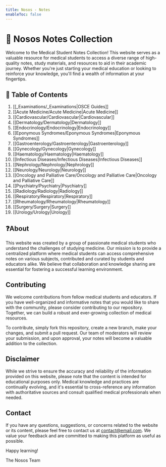 ```yaml
---
title: Nosos - Notes
enableToc: false
---
```


# 📓 Nosos Notes Collection

Welcome to the Medical Student Notes Collection! This website serves as a valuable resource for medical students to access a diverse range of high-quality notes, study materials, and resources to aid in their academic journey. Whether you're just starting your medical education or looking to reinforce your knowledge, you'll find a wealth of information at your fingertips.

## 📖 Table of Contents

1. [[_Examinations/_Examinations|OSCE Guides]]
2. [[Acute Medicine/Acute Medicine|Acute Medicine]]
3. [[Cardiovascular/Cardiovascular|Cardiovascular]]
4. [[Dermatology/Dermatology|Dermatology]]
5. [[Endocrinology/Endocrinology|Endocrinology]]
6. [[Eponymous Syndromes/Eponymous Syndromes|Eponymous Syndromes]]
7. [[Gastroenterology/Gastroenterology|Gastroenterology]]
8. [[Gynecology/Gynecology|Gynecology]]
9. [[Haematology/Haematology|Haematology]]
10. [[Infectious Diseases/Infectious Diseases|Infectious Diseases]]
11. [[Nephrology/Nephrology|Nephrology]]
12. [[Neurology/Neurology|Neurology]]
13. [[Oncology and Palliative Care/Oncology and Palliative Care|Oncology and Palliative Care]]
14. [[Psychiatry/Psychiatry|Psychiatry]]
15. [[Radiology/Radiology|Radiology]]
16. [[Respiratory/Respiratory|Respiratory]]
17. [[Rheumatology/Rheumatology|Rheumatology]]
18. [[Surgery/Surgery|Surgery]]
19. [[Urology/Urology|Urology]]

## ❓About

This website was created by a group of passionate medical students who understand the challenges of studying medicine. Our mission is to provide a centralized platform where medical students can access comprehensive notes on various subjects, contributed and curated by students and educators alike. We believe that collaboration and knowledge sharing are essential for fostering a successful learning environment.

## Contributing

We welcome contributions from fellow medical students and educators. If you have well-organized and informative notes that you would like to share with the community, please consider contributing to our repository. Together, we can build a robust and ever-growing collection of medical resources.

To contribute, simply fork this repository, create a new branch, make your changes, and submit a pull request. Our team of moderators will review your submission, and upon approval, your notes will become a valuable addition to the collection.

## Disclaimer

While we strive to ensure the accuracy and reliability of the information provided on this website, please note that the content is intended for educational purposes only. Medical knowledge and practices are continually evolving, and it's essential to cross-reference any information with authoritative sources and consult qualified medical professionals when needed.

## Contact

If you have any questions, suggestions, or concerns related to the website or its content, please feel free to contact us at [contact@email.com](mailto:contact@email.com). We value your feedback and are committed to making this platform as useful as possible.

Happy learning!

The Nosos Team
